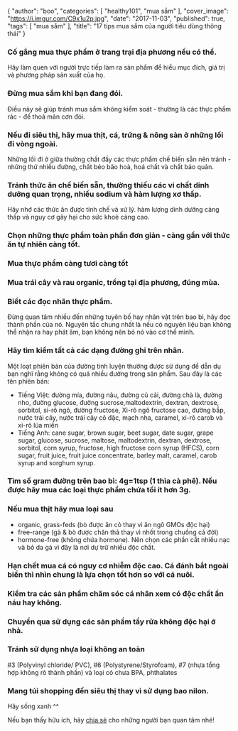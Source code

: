 {
   "author": "boo",
   "categories": [
      "healthy101",
      "mua sắm"
   ],
   "cover_image": "https://i.imgur.com/C9x1u2p.jpg",
   "date": "2017-11-03",
   "published": true,
   "tags": [
      "mua sắm"
   ],
   "title": "17 tips mua sắm của người tiêu dùng thông thái"
}

### Cố gắng mua thực phẩm ở trang trại địa phương nếu có thể.
Hãy làm quen với người trực tiếp làm ra sản phẩm để hiểu mục đích, giá trị và phương pháp sản xuất của họ.

### Đừng mua sắm khi bạn đang đói.
Điều này sẽ giúp tránh mua sắm không kiểm soát - thường là các thực phẩm rác - để thoả mãn cơn đói.

###  Nếu đi siêu thị, hãy mua thịt, cá, trứng & nông sản ở những lối đi vòng ngoài.
Những lối đi ở giữa thường chất đầy các thực phẩm chế biến sẵn nên tránh - những thứ nhiều đường, chất béo bão hoà, hoá chất và chất bảo quản.

### Tránh thức ăn chế biến sẵn, thường thiếu các vi chất dinh dưỡng quan trọng, nhiều sodium và hàm lượng xơ thấp.
Hãy nhớ các thức ăn được tinh chế và xử lý. hàm lượng dinh dưỡng càng thấp và nguy cơ gây hại cho sức khoẻ càng cao.

### Chọn những thực phẩm toàn phần đơn giản - càng gần với thức ăn tự nhiên càng tốt.

###  Mua thực phẩm càng tươi càng tốt

### Mua trái cây và rau organic, trồng tại địa phương, đúng mùa.

### Biết các đọc nhãn thực phẩm.
Đừng quan tâm nhiều đến những tuyên bố hay nhân vật trên bao bì, hãy đọc thành phần của nó. Nguyên tắc chung nhất là nếu có nguyên liệu bạn không thể nhận ra hay phát âm, bạn không nên bỏ nó vào cơ thể mình.

### Hãy tìm kiếm tất cả các dạng đường ghi trên nhãn.
Một loạt phiên bản của đường tinh luyện thường được sử dụng để dẫn dụ bạn nghĩ rằng không có quá nhiều đường trong sản phẩm. Sau đây là các tên phiên bản:
<ul>
  <li><span class="underline">Tiếng Việt</span>: đường mía, đường nâu, đường củ cải, đường chà là, đường nho, đường glucose, đường sucrose,maltodextrin, dextran, dextrose, sorbitol, si-rô ngô, đường fructose, Xi-rô ngô fructose cao, đường bắp, nước trái cây, nước trái cây cô đặc, mạch nha, caramel, xi-rô carob và xi-rô lúa miến</li>
  <li><span class="underline">Tiếng Anh</span>: cane sugar, brown sugar, beet sugar, date sugar, grape sugar, glucose, sucrose, maltose, maltodextrin, dextran, dextrose, sorbitol, corn syrup, fructose, high fructose corn syrup (HFCS), corn sugar, fruit juice, fruit juice concentrate, barley malt, caramel, carob syrup and sorghum syrup.</li>
</ul>

### Tìm số gram đường trên bao bì: 4g=1tsp (1 thìa cà phê). Nếu được hãy mua các loại thực phẩm chứa tối ít hơn 3g.

### Nếu mua thịt hãy mua loại sau
* organic, grass-feds (bò được ăn cỏ thay vì ăn ngô GMOs độc hại)
* free-range (gà & bò được chăn thả thay vì nhốt trong chuồng cả đời)
* hormone-free (không chứa hormone).
Nên chọn các phần cắt nhiều nạc và bỏ da gà vì đây là nơi dự trữ nhiều độc chất.

### Hạn chết mua cá có nguy cơ nhiễm độc cao. Cá đánh bắt ngoài biển thì nhìn chung là lựa chọn tốt hơn so với cá nuôi.

### Kiểm tra các sản phẩm chăm sóc cá nhân xem có độc chất ẩn náu hay không.

### Chuyển qua sử dụng các sản phẩm tẩy rửa không độc hại ở nhà.

### Tránh sử dụng nhựa loại không an toàn
#3 (Polyvinyl chloride/ PVC), #6 (Polystyrene/Styrofoam), #7 (nhựa tổng hợp không rõ thành phần) và loại có chưa BPA, phthalates

### Mang túi shopping đến siêu thị thay vì sử dụng bao nilon.
Hãy sống xanh ^^

Nếu bạn thấy hữu ích, hãy <a onclick="FB.ui({ method: 'feed', link: window.location.href })" href="">chia sẻ</a> cho những người bạn quan tâm nhé!
